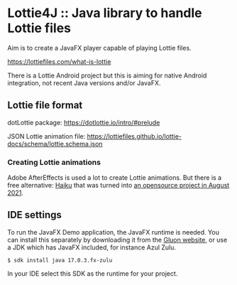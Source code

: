 # Lottie4J :: Java library to handle Lottie files

Aim is to create a JavaFX player capable of playing Lottie files.

https://lottiefiles.com/what-is-lottie

There is a Lottie Android project but this is aiming for native Android integration, not recent Java versions and/or
JavaFX.

## Lottie file format

dotLottie package: https://dotlottie.io/intro/#prelude

JSON Lottie animation file: https://lottiefiles.github.io/lottie-docs/schema/lottie.schema.json

### Creating Lottie animations

Adobe AfterEffects is used a lot to create Lottie animations. But there is a free
alternative: [Haiku](https://www.haikuanimator.com/) that was turned
into [an opensource project in August 2021](https://www.haikuanimator.com/blog/open-source).

## IDE settings

To run the JavaFX Demo application, the JavaFX runtime is needed. You can install this separately by downloading it from
the [Gluon website](https://gluonhq.com/products/javafx/), or use a JDK which has JavaFX included, for instance Azul
Zulu.

```
$ sdk install java 17.0.3.fx-zulu
```

In your IDE select this SDK as the runtime for your project.